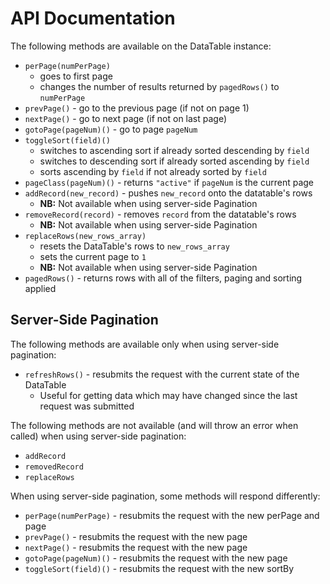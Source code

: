 # API Documentation

The following methods are available on the DataTable instance:
* `perPage(numPerPage)`
  * goes to first page
  * changes the number of results returned by `pagedRows()` to `numPerPage`
* `prevPage()` - go to the previous page (if not on page 1)
* `nextPage()` - go to next page (if not on last page)
* `gotoPage(pageNum)()` - go to page `pageNum`
* `toggleSort(field)()`
  - switches to ascending sort if already sorted descending by `field`
  - switches to descending sort if already sorted ascending by `field`
  - sorts ascending by `field` if not already sorted by `field`
* `pageClass(pageNum)()` - returns `"active"` if `pageNum` is the current page
* `addRecord(new_record)` - pushes `new_record` onto the datatable's rows
  * **NB:** Not available when using server-side Pagination
* `removeRecord(record)` - removes `record` from the datatable's rows
  * **NB:** Not available when using server-side Pagination
* `replaceRows(new_rows_array)`
  - resets the DataTable's rows to `new_rows_array`
  - sets the current page to `1`
  - **NB:** Not available when using server-side Pagination
* `pagedRows()` - returns rows with all of the filters, paging and sorting applied

## Server-Side Pagination

The following methods are available only when using server-side pagination:

* `refreshRows()` - resubmits the request with the current state of the DataTable
  * Useful for getting data which may have changed since the last request was submitted

The following methods are not available (and will throw an error when called) when using server-side pagination:

* `addRecord`
* `removedRecord`
* `replaceRows`

When using server-side pagination, some methods will respond differently:

* `perPage(numPerPage)` - resubmits the request with the new perPage and page
* `prevPage()` - resubmits the request with the new page
* `nextPage()` - resubmits the request with the new page
* `gotoPage(pageNum)()` - resubmits the request with the new page
* `toggleSort(field)()` - resubmits the request with the new sortBy
